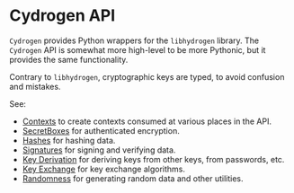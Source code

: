 # Cydrogen API

`Cydrogen` provides Python wrappers for the `libhydrogen` library. The `Cydrogen` API is somewhat more high-level to be more Pythonic,
but it provides the same functionality.

Contrary to `libhydrogen`, cryptographic keys are typed, to avoid confusion and mistakes.

See:

- [Contexts](context.md) to create contexts consumed at various places in the API.
- [SecretBoxes](secretbox.md) for authenticated encryption.
- [Hashes](hash.md) for hashing data.
- [Signatures](sign.md) for signing and verifying data.
- [Key Derivation](masterkey.md) for deriving keys from other keys, from passwords, etc.
- [Key Exchange](keyexchange.md) for key exchange algorithms.
- [Randomness](random.md) for generating random data and other utilities.
